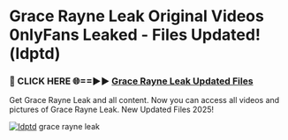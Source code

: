 # Grace Rayne Leak Original Videos 0nlyFans Leaked - Files Updated! (ldptd)

<h3>🔴 CLICK HERE 🌐==►► <a href="https://tinyurl.com/ms9xzufz" rel="nofollow">Grace Rayne Leak Updated Files</a></h3>

Get Grace Rayne Leak and all content. Now you can access all videos and pictures of Grace Rayne Leak. New Updated Files 2025!

[![ldptd](https://i.imgur.com/NaUBvic.gif)](https://tinyurl.com/ms9xzufz)
grace rayne leak